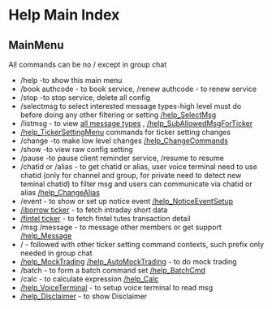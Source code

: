 # Help Main Index 

## MainMenu
   All commands can be no /  except in group chat
   * /help -to show this main menu
   * /book authcode - to book service, /renew authcode - to renew service
   * /stop -to stop service, delete all config
   * /selectmsg to select interested message types-high level must do before doing any other filtering or setting [/help_SelectMsg](/docs/help/SelectMsg.md)
   * /listmsg  - to view [all message types](/docs/help/MsgList.md)  ,  [/help_SubAllowedMsgForTicker](/docs/help/SubAllowedMsgForTicker.md)
   * [/help_TickerSettingMenu](/docs/help/TickerSetting.md)  commands for ticker setting changes
   * /change -to make low level changes  [/help_ChangeCommands](/docs/help/ChangeCommand.md)
   * /show -to view raw config setting
   * /pause -to pause client reminder service, /resume to resume 
   * /chatid  or /alias - to get chatid or alias, user voice terminal need to use chatid (only for channel and group, for private need to detect new teminal chatid) to filter msg and users can communicate via chatid or alias  [/help_ChangeAlias](/docs/help/ChangeAlias.md)
   * /event  - to show or set up notice event  [/help_NoticeEventSetup](/docs/help/NoticeEventSetup.md)
   * [/iborrow ticker](/docs/help/iborrow.md) - to fetch intraday short data
   * [/fintel ticker](/docs/help/fintel.md) - to fetch fintel tutes transaction detail
   * /msg  /message - to message other members or get support [/help_Message](/docs/help/Message.md)
   * / - followed with other ticker setting command contexts, such prefix only needed in group chat
   * [/help_MockTrading](/docs/help/MockTrading.md)   [/help_AutoMockTrading](/docs/help/MockTrading.md#automocktrading) - to do mock trading
   * /batch - to form a batch command set [/help_BatchCmd](/docs/help/BatchCmd.md) 
   * /calc - to calculate expression [/help_Calc](/docs/help/calc.md)
   * [/help_VoiceTerminal](/docs/install#d-download-the-voice-terminal-python-source-code-and-config-no-relaybased-on-c) - to setup voice terminal to read msg
   * [/help_Disclaimer](/docs/disclaimer.md) - to show Disclaimer
   
